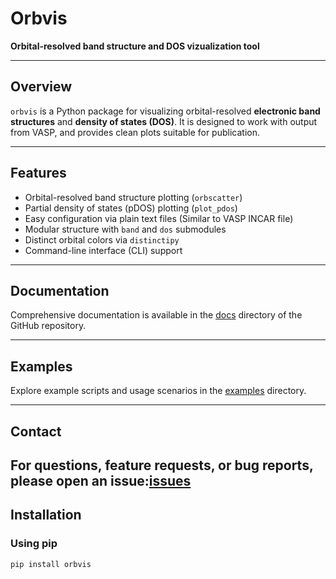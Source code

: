 # Orbvis

**Orbital-resolved band structure and DOS vizualization tool**

---

## Overview

`orbvis` is a Python package for visualizing orbital-resolved **electronic band structures** and **density of states (DOS)**. It is designed to work with output from VASP, and provides clean plots suitable for publication.

---

## Features

- Orbital-resolved band structure plotting (`orbscatter`)
- Partial density of states (pDOS) plotting (`plot_pdos`)
- Easy configuration via plain text files (Similar to VASP INCAR file)
- Modular structure with `band` and `dos` submodules
- Distinct orbital colors via `distinctipy`
- Command-line interface (CLI) support

---
## Documentation

Comprehensive documentation is available in the [docs](https://github.com/staradutt/orbvis/tree/main/docs) directory of the GitHub repository.

---

## Examples

Explore example scripts and usage scenarios in the [examples](https://github.com/staradutt/orbvis/tree/main/examples) directory.

---
## Contact

For questions, feature requests, or bug reports, please open an issue:[issues](https://github.com/staradutt/orbvis/issues)
---
## Installation

### Using pip

```bash
pip install orbvis

